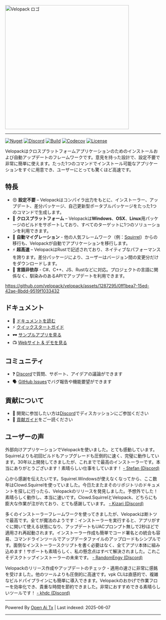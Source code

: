 <picture>
  <source media="(prefers-color-scheme: dark)" srcset="https://raw.githubusercontent.com/velopack/velopack/develop/artwork/velopack-white.svg">
  <img alt="Velopack ロゴ" src="https://raw.githubusercontent.com/velopack/velopack/develop/artwork/velopack-black.svg" width="400">
</picture>

---

[![Nuget](https://img.shields.io/nuget/v/Velopack?style=flat-square&logo=nuget&logoColor=white)](https://www.nuget.org/packages/Velopack/)
[![Discord](https://img.shields.io/badge/chat-Discord-5865F2?style=flat-square&logo=discord&logoColor=white)](https://discord.gg/M6he8ZPAAJ)
[![Build](https://img.shields.io/github/actions/workflow/status/velopack/velopack/build.yml?branch=develop&style=flat-square&logo=github&logoColor=white)](https://github.com/velopack/velopack/actions)
[![Codecov](https://img.shields.io/codecov/c/github/velopack/velopack?style=flat-square&logo=codecov&logoColor=white)](https://app.codecov.io/gh/velopack/velopack)
[![License](https://img.shields.io/github/license/velopack/velopack?style=flat-square)](https://github.com/velopack/velopack/blob/develop/LICENSE)

Velopackはクロスプラットフォームアプリケーションのためのインストールおよび自動アップデートのフレームワークです。意見を持った設計で、設定不要で非常に簡単に使えます。たった1つのコマンドでインストール可能なアプリケーションをすぐに用意でき、ユーザーにとっても驚くほど高速です。

## 特長

- 😍 **設定不要** – Velopackはコンパイラ出力をもとに、インストーラー、アップデート、差分パッケージ、自己更新型ポータブルパッケージをたった1つのコマンドで生成します。
- 🎯 **クロスプラットフォーム** – Velopackは**Windows**、**OSX**、**Linux**用パッケージのビルドをサポートしており、すべてのターゲットに1つのソリューションを利用できます。
- 🚀 **自動マイグレーション** - 他の人気フレームワーク（例：[Squirrel](https://github.com/Squirrel/Squirrel.Windows)）からの移行も、Velopackが自動でアプリケーションを移行します。
- ⚡️ **超高速** – VelopackはRustで記述されており、ネイティブなパフォーマンスを誇ります。差分パッケージにより、ユーザーはバージョン間の変更分だけをダウンロードします。
- 📔 **言語非依存** - C#、C++、JS、Rustなどに対応。プロジェクトの言語に関係なく、馴染みのあるAPIでアップデートを利用できます。

https://github.com/velopack/velopack/assets/1287295/0ff1bea7-15ed-42ae-8bdd-9519f1033432

## ドキュメント
- 📖 [ドキュメントを読む](https://docs.velopack.io/)
- ⚡ [クイックスタートガイド](https://docs.velopack.io/category/quick-start)
- 🕶️ [サンプルアプリを見る](https://docs.velopack.io/category/sample-apps)
- 📺 [Webサイト & デモを見る](https://velopack.io/)

## コミュニティ
- ❓ [Discord](https://discord.gg/CjrCrNzd3F)で質問、サポート、アイデアの議論ができます
- 🗣️ [GitHub Issues](https://github.com/velopack/velopack/issues)でバグ報告や機能要望ができます

## 貢献について
- 💬 開発に参加したい方は[Discord](https://discord.gg/CjrCrNzd3F)でディスカッションにご参加ください
- 🚦 [貢献ガイド](https://docs.velopack.io/category/contributing)をご一読ください

## ユーザーの声
外部向けアプリケーションでVelopackを使いました。とても感動しています。Squirrelよりも初回ビルドもアップグレードも圧倒的に速く、完璧に動作しています。30年以上開発してきましたが、これまでで最高のインストーラーです。本当にありがとうございます！素晴らしい仕事をしています！
[- Stefan (Discord)](https://discord.com/channels/767856501477343282/767856501477343286/1195642674078830613)

心から感謝を伝えたいです。Squirrel.Windowsが使えなくなってから、ここ数年はClowd.Squirrelを使っていました。今日たまたまそのリポジトリのドキュメントを探しに行ったら、Velopackのリリースを発見しました。予想外でした！素晴らしく動作し、本当に速いです。Clowd.SquirrelとVelopack、どちらにも膨大な作業が注がれており、とても感謝しています。
[- Kizari (Discord)](https://discord.com/channels/767856501477343282/767856501477343286/1200837489640878180)

多くのインストーラーフレームワークを使ってきましたが、Velopackは断トツで最高です。全てが魔法のようです：インストーラーを実行すると、アプリがすぐに開いて使える状態になり、アップデートもUACプロンプト無しで2秒ほどで適用され再起動されます。インストーラー作成も簡単でコード署名との統合も容易、コマンドラインツールでアップデータファイルのアップロードもシンプルです。面倒なインストーラースクリプトを書く必要はなく、全てアプリ本体に組み込めます！サポートも素晴らしく、私の懸念点はすべて解決されました。これこそデスクトップインストーラーの未来です。
[- RandomEngy (Discord)](https://discord.com/channels/767856501477343282/947444323765583913/1200897478036299861)

Velopackのリリース作成やアップデートのチェック・適用の速さに非常に感銘を受けました。他のツールよりも圧倒的に高速です。vpk CLIは直感的で、複雑なビルドパイプラインにも簡単に導入できます。Velopackのおかげで作業フローを効率化でき、貴重な時間を節約できました。非常におすすめできる素晴らしいツールです！
[- khdc (Discord)](https://discord.com/channels/767856501477343282/947444323765583913/1216460920696344576)


---

Powered By [Open Ai Tx](https://github.com/OpenAiTx/OpenAiTx) | Last indexed: 2025-06-07

---